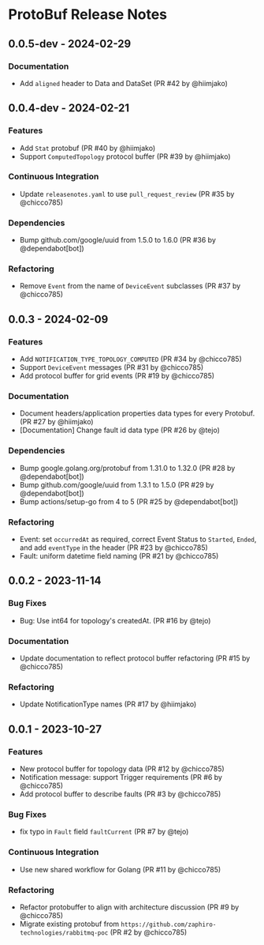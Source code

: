 # ProtoBuf Release Notes

## 0.0.5-dev - 2024-02-29

### Documentation

- Add `aligned` header to Data and DataSet (PR #42 by @hiimjako)

## 0.0.4-dev - 2024-02-21

### Features

- Add `Stat` protobuf (PR #40 by @hiimjako)
- Support `ComputedTopology` protocol buffer (PR #39 by @hiimjako)

### Continuous Integration

- Update `releasenotes.yaml` to use `pull_request_review` (PR #35 by @chicco785)

### Dependencies

- Bump github.com/google/uuid from 1.5.0 to 1.6.0 (PR #36 by @dependabot[bot])

### Refactoring

- Remove `Event` from the name of `DeviceEvent` subclasses (PR #37 by
  @chicco785)

## 0.0.3 - 2024-02-09

### Features

- Add `NOTIFICATION_TYPE_TOPOLOGY_COMPUTED` (PR #34 by @chicco785)
- Support `DeviceEvent` messages (PR #31 by @chicco785)
- Add protocol buffer for grid events (PR #19 by @chicco785)

### Documentation

- Document headers/application properties data types for every Protobuf. (PR #27
  by @hiimjako)
- [Documentation] Change fault id data type (PR #26 by @tejo)

### Dependencies

- Bump google.golang.org/protobuf from 1.31.0 to 1.32.0 (PR #28 by
  @dependabot[bot])
- Bump github.com/google/uuid from 1.3.1 to 1.5.0 (PR #29 by @dependabot[bot])
- Bump actions/setup-go from 4 to 5 (PR #25 by @dependabot[bot])

### Refactoring

- Event: set `occurredAt` as required, correct Event Status to `Started`,
  `Ended`, and add `eventType` in the header (PR #23 by @chicco785)
- Fault: uniform datetime field naming (PR #21 by @chicco785)

## 0.0.2 - 2023-11-14

### Bug Fixes

- Bug: Use int64 for topology's createdAt. (PR #16 by @tejo)

### Documentation

- Update documentation to reflect protocol buffer refactoring (PR #15 by
  @chicco785)

### Refactoring

- Update NotificationType names (PR #17 by @hiimjako)

## 0.0.1 - 2023-10-27

### Features

- New protocol buffer for topology data (PR #12 by @chicco785)
- Notification message: support Trigger requirements (PR #6 by @chicco785)
- Add protocol buffer to describe faults (PR #3 by @chicco785)

### Bug Fixes

- fix typo in `Fault` field `faultCurrent` (PR #7 by @tejo)

### Continuous Integration

- Use new shared workflow for Golang (PR #11 by @chicco785)

### Refactoring

- Refactor protobuffer to align with architecture discussion (PR #9 by
  @chicco785)
- Migrate existing protobuf from
  `https://github.com/zaphiro-technologies/rabbitmq-poc` (PR #2 by @chicco785)
